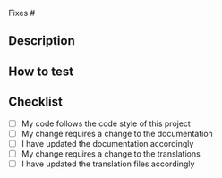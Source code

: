 Fixes #

## Description

## How to test

## Checklist
- [ ] My code follows the code style of this project
- [ ] My change requires a change to the documentation
- [ ] I have updated the documentation accordingly
- [ ] My change requires a change to the translations
- [ ] I have updated the translation files accordingly
